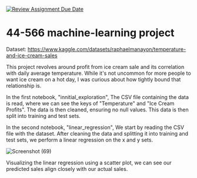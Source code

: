 [![Review Assignment Due Date](https://classroom.github.com/assets/deadline-readme-button-24ddc0f5d75046c5622901739e7c5dd533143b0c8e959d652212380cedb1ea36.svg)](https://classroom.github.com/a/7lKBcjfN)
# 44-566 machine-learning project
Dataset: https://www.kaggle.com/datasets/raphaelmanayon/temperature-and-ice-cream-sales

This project revolves around profit from ice cream sale and its correlation with daily average temperature. While it's not uncommon for more people to want ice cream on a hot day, I was curious about how tightly bound that relationship is.

In the first notebook, "innitial_exploration", The CSV file containing the data is read, where we can see the keys of "Temperature" and "Ice Cream Profits". The data is then cleaned, ensuring no null values. This data is then split into training and test sets.

In the second notebook, "linear_regression", We start by reading the CSV file with the dataset. After cleaning the data and splitting it into training and test sets, we perform a linear regression on the x and y sets. 

![Screenshot (69)](https://github.com/44-566-Machine-Learning-S24/ml-s24-project-aaronhall121901/assets/113931541/bb087e00-5c91-4260-8f42-5ce2d6728452)


Visualizing the linear regression using a scatter plot, we can see our predicted sales align closely with our actual sales.
